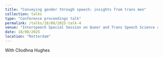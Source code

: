 ```yaml
---
title: "Conveying gender through speech: insights from trans men"
collection: talks
type: "Conference proceedings talk"
permalink: /talks/18/08/2025-talk-4
venue: "Interspeech Special Session on Queer and Trans Speech Science and Technology"
date: 18/08/2025
location: "Rotterdam"
---
```


With Cliodhna Hughes
